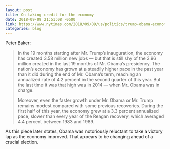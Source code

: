 ```yaml
---
layout: post
title: On taking credit for the economy
date: 2018-09-09 21:51:08 -0500
link: https://www.nytimes.com/2018/09/09/us/politics/trump-obama-economy.html
categories: blog
---
```

Peter Baker:

>In the 19 months starting after Mr. Trump’s inauguration, the economy has created 3.58 million new jobs — but that is still shy of the 3.96 million created in the last 19 months of Mr. Obama’s presidency. The nation’s economy has grown at a steadily higher pace in the past year than it did during the end of Mr. Obama’s term, reaching an annualized rate of 4.2 percent in the second quarter of this year. But the last time it was that high was in 2014 — when Mr. Obama was in charge.
> 
> Moreover, even the faster growth under Mr. Obama or Mr. Trump remains modest compared with some previous recoveries. During the first half of this year, the economy grew at a 3.3 percent annualized pace, slower than every year of the Reagan recovery, which averaged 4.4 percent between 1983 and 1989.

As this piece later states, Obama was notoriously reluctant to take a victory lap as the economy improved. That appears to be changing ahead of a crucial election. 